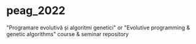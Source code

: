 # peag_2022
"Programare evolutivă și algoritmi genetici" or "Evolutive programming &amp; genetic algorithms" course &amp; seminar repository 
